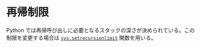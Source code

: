 # 再帰制限

Python では再帰呼び出しに必要となるスタックの深さが決められている。この制限を変更する場合は [`sys.setrecursionlimit`](https://docs.python.org/ja/3/library/sys.html#sys.setrecursionlimit) 関数を用いる。
